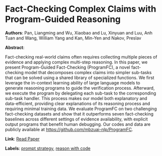 # Fact-Checking Complex Claims with Program-Guided Reasoning

**Authors**: Pan, Liangming and Wu, Xiaobao and Lu, Xinyuan and Luu, Anh Tuan and Wang, William Yang and Kan, Min-Yen and Nakov, Preslav

**Abstract**:

Fact-checking real-world claims often requires collecting multiple pieces of evidence and applying complex multi-step reasoning. In this paper, we present Program-Guided Fact-Checking (ProgramFC), a novel fact-checking model that decomposes complex claims into simpler sub-tasks that can be solved using a shared library of specialized functions. We first leverage the in-context learning ability of large language models to generate reasoning programs to guide the verification process. Afterward, we execute the program by delegating each sub-task to the corresponding sub-task handler. This process makes our model both explanatory and data-efficient, providing clear explanations of its reasoning process and requiring minimal training data. We evaluate ProgramFC on two challenging fact-checking datasets and show that it outperforms seven fact-checking baselines across different settings of evidence availability, with explicit output programs that benefit human debugging. Our codes and data are publicly available at https://github.com/mbzuai-nlp/ProgramFC.

**Link**: [Read Paper](https://doi.org/10.18653/v1/2023.acl-long.386)

**Labels**: [prompt strategy](../../labels/prompt_strategy.md), [reason with code](../../labels/reason_with_code.md)
